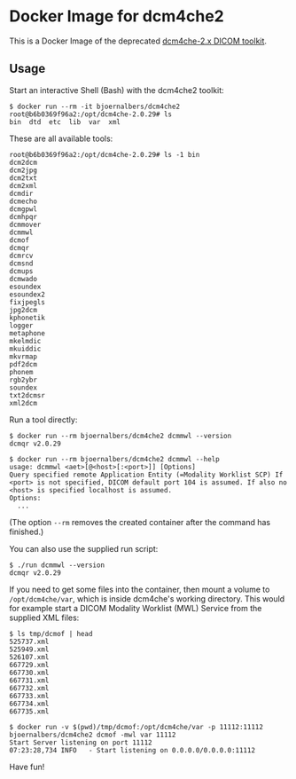 # Docker Image for dcm4che2

This is a Docker Image of the deprecated
[dcm4che-2.x DICOM toolkit](https://dcm4che.atlassian.net/wiki/spaces/d2/overview).

## Usage

Start an interactive Shell (Bash) with the dcm4che2 toolkit:

    $ docker run --rm -it bjoernalbers/dcm4che2
    root@b6b0369f96a2:/opt/dcm4che-2.0.29# ls
    bin  dtd  etc  lib  var  xml

These are all available tools:

    root@b6b0369f96a2:/opt/dcm4che-2.0.29# ls -1 bin
    dcm2dcm
    dcm2jpg
    dcm2txt
    dcm2xml
    dcmdir
    dcmecho
    dcmgpwl
    dcmhpqr
    dcmmover
    dcmmwl
    dcmof
    dcmqr
    dcmrcv
    dcmsnd
    dcmups
    dcmwado
    esoundex
    esoundex2
    fixjpegls
    jpg2dcm
    kphonetik
    logger
    metaphone
    mkelmdic
    mkuiddic
    mkvrmap
    pdf2dcm
    phonem
    rgb2ybr
    soundex
    txt2dcmsr
    xml2dcm

Run a tool directly:

    $ docker run --rm bjoernalbers/dcm4che2 dcmmwl --version
    dcmqr v2.0.29

    $ docker run --rm bjoernalbers/dcm4che2 dcmmwl --help
    usage: dcmmwl <aet>[@<host>[:<port>]] [Options]
    Query specified remote Application Entity (=Modality Worklist SCP) If
    <port> is not specified, DICOM default port 104 is assumed. If also no
    <host> is specified localhost is assumed.
    Options:
      ...

(The option `--rm` removes the created container after the command has finished.)

You can also use the supplied run script:

    $ ./run dcmmwl --version
    dcmqr v2.0.29

If you need to get some files into the container, then mount a volume to
`/opt/dcm4che/var`, which is inside dcm4che's working directory.
This would for example start a DICOM Modality Worklist (MWL) Service from the
supplied XML files:

    $ ls tmp/dcmof | head
    525737.xml
    525949.xml
    526107.xml
    667729.xml
    667730.xml
    667731.xml
    667732.xml
    667733.xml
    667734.xml
    667735.xml

    $ docker run -v $(pwd)/tmp/dcmof:/opt/dcm4che/var -p 11112:11112 bjoernalbers/dcm4che2 dcmof -mwl var 11112
    Start Server listening on port 11112
    07:23:28,734 INFO   - Start listening on 0.0.0.0/0.0.0.0:11112

Have fun!
